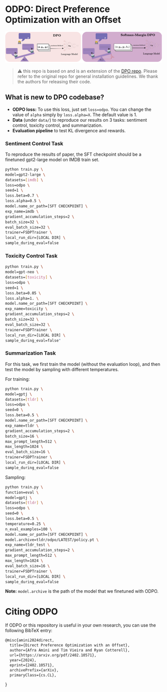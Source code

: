 # ODPO: Direct Preference Optimization with an Offset

<p align="center">
  <img src="./odpo.png" width=900>
</p>


> :warning: this repo is based on and is an extension of the [DPO repo](https://github.com/eric-mitchell/direct-preference-optimization). Please refer to the original repo for general installation guidelines. We thank the authors for releasing their code.

## What is new to DPO codebase?
- **ODPO loss:** To use this loss, just set `loss=odpo`. You can change the value of `alpha` simply by `loss.alpha=X`. The default value is 1.
- **Data** (under `data/`) to reproduce our results on 3 tasks: sentiment control, toxicity control, and summarization. 
- **Evaluation pipeline** to test KL divergence and rewards.

### Sentiment Control Task
To reproduce the results of paper, the SFT checkpoint should be a finetuned gpt2-large model on IMDB train set.
```bash
python train.py \
model=gpt2-large \
datasets=[imdb] \
loss=odpo \
seed=1 \
loss.beta=0.7 \
loss.alpha=0.5 \
model.name_or_path=[SFT CHECKPOINT] \
exp_name=imdb \
gradient_accumulation_steps=2 \
batch_size=32 \
eval_batch_size=32 \
trainer=FSDPTrainer \
local_run_dir=[LOCAL DIR] \
sample_during_eval=false
```

### Toxicity Control Task 
```bash
python train.py \
model=gpt-neo \
datasets=[toxicity] \
loss=odpo \
seed=1 \
loss.beta=0.05 \
loss.alpha=1. \
model.name_or_path=[SFT CHECKPOINT] \
exp_name=toxicity \
gradient_accumulation_steps=2 \
batch_size=32 \
eval_batch_size=32 \
trainer=FSDPTrainer \
local_run_dir=[LOCAL DIR] \
sample_during_eval=false"
```

### Summarization Task
For this task, we first train the model (without the evaluation loop), and then test the model by sampling with different temperatures. 

For training:
```bash
python train.py \
model=gptj \
datasets=[tldr] \
loss=odpo \
seed=0 \
loss.beta=0.5 \
model.name_or_path=[SFT CHECKPOINT] \
exp_name=tldr \
gradient_accumulation_steps=2 \
batch_size=16 \
max_prompt_length=512 \
max_length=1024 \
eval_batch_size=16 \
trainer=FSDPTrainer \
local_run_dir=[LOCAL DIR] \
sample_during_eval=false
```

Sampling:
```bash
python train.py \
function=eval \
model=gptj \
datasets=[tldr] \
loss=odpo \
seed=0 \
loss.beta=0.5 \
temperature=0.25 \
n_eval_examples=100 \
model.name_or_path=[SFT CHECKPOINT] \
model.archive=tldr/odpo/LATEST/policy.pt \
exp_name=tldr_test \
gradient_accumulation_steps=2 \
max_prompt_length=512 \
max_length=1024 \
eval_batch_size=16 \
trainer=FSDPTrainer \
local_run_dir=[LOCAL DIR] \
sample_during_eval=false
```
**Note:** `model.archive` is the path of the model that we finetuned with ODPO.


# Citing ODPO
If ODPO or this repository is useful in your own research, you can use the following BibTeX entry:

    @misc{amini2024direct,
      title={Direct Preference Optimization with an Offset}, 
      author={Afra Amini and Tim Vieira and Ryan Cotterell},
      url={https://arxiv.org/pdf/2402.10571},
      year={2024},
      eprint={2402.10571},
      archivePrefix={arXiv},
      primaryClass={cs.CL},
}
